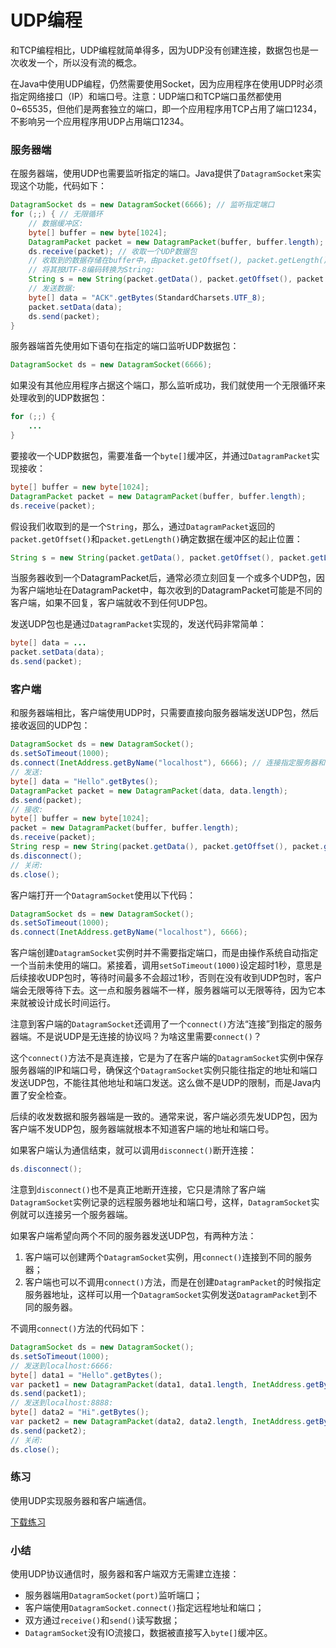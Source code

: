 # UDP编程

和TCP编程相比，UDP编程就简单得多，因为UDP没有创建连接，数据包也是一次收发一个，所以没有流的概念。

在Java中使用UDP编程，仍然需要使用Socket，因为应用程序在使用UDP时必须指定网络接口（IP）和端口号。注意：UDP端口和TCP端口虽然都使用0~65535，但他们是两套独立的端口，即一个应用程序用TCP占用了端口1234，不影响另一个应用程序用UDP占用端口1234。

### 服务器端

在服务器端，使用UDP也需要监听指定的端口。Java提供了`DatagramSocket`来实现这个功能，代码如下：

```java
DatagramSocket ds = new DatagramSocket(6666); // 监听指定端口
for (;;) { // 无限循环
    // 数据缓冲区:
    byte[] buffer = new byte[1024];
    DatagramPacket packet = new DatagramPacket(buffer, buffer.length);
    ds.receive(packet); // 收取一个UDP数据包
    // 收取到的数据存储在buffer中，由packet.getOffset(), packet.getLength()指定起始位置和长度
    // 将其按UTF-8编码转换为String:
    String s = new String(packet.getData(), packet.getOffset(), packet.getLength(), StandardCharsets.UTF_8);
    // 发送数据:
    byte[] data = "ACK".getBytes(StandardCharsets.UTF_8);
    packet.setData(data);
    ds.send(packet);
}
```

服务器端首先使用如下语句在指定的端口监听UDP数据包：

```java
DatagramSocket ds = new DatagramSocket(6666);
```

如果没有其他应用程序占据这个端口，那么监听成功，我们就使用一个无限循环来处理收到的UDP数据包：

```java
for (;;) {
    ...
}
```

要接收一个UDP数据包，需要准备一个`byte[]`缓冲区，并通过`DatagramPacket`实现接收：

```java
byte[] buffer = new byte[1024];
DatagramPacket packet = new DatagramPacket(buffer, buffer.length);
ds.receive(packet);
```

假设我们收取到的是一个`String`，那么，通过`DatagramPacket`返回的`packet.getOffset()`和`packet.getLength()`确定数据在缓冲区的起止位置：

```java
String s = new String(packet.getData(), packet.getOffset(), packet.getLength(), StandardCharsets.UTF_8);
```

当服务器收到一个DatagramPacket后，通常必须立刻回复一个或多个UDP包，因为客户端地址在DatagramPacket中，每次收到的DatagramPacket可能是不同的客户端，如果不回复，客户端就收不到任何UDP包。

发送UDP包也是通过`DatagramPacket`实现的，发送代码非常简单：

```java
byte[] data = ...
packet.setData(data);
ds.send(packet);
```

### 客户端

和服务器端相比，客户端使用UDP时，只需要直接向服务器端发送UDP包，然后接收返回的UDP包：

```java
DatagramSocket ds = new DatagramSocket();
ds.setSoTimeout(1000);
ds.connect(InetAddress.getByName("localhost"), 6666); // 连接指定服务器和端口
// 发送:
byte[] data = "Hello".getBytes();
DatagramPacket packet = new DatagramPacket(data, data.length);
ds.send(packet);
// 接收:
byte[] buffer = new byte[1024];
packet = new DatagramPacket(buffer, buffer.length);
ds.receive(packet);
String resp = new String(packet.getData(), packet.getOffset(), packet.getLength());
ds.disconnect();
// 关闭:
ds.close();
```

客户端打开一个`DatagramSocket`使用以下代码：

```java
DatagramSocket ds = new DatagramSocket();
ds.setSoTimeout(1000);
ds.connect(InetAddress.getByName("localhost"), 6666);
```

客户端创建`DatagramSocket`实例时并不需要指定端口，而是由操作系统自动指定一个当前未使用的端口。紧接着，调用`setSoTimeout(1000)`设定超时1秒，意思是后续接收UDP包时，等待时间最多不会超过1秒，否则在没有收到UDP包时，客户端会无限等待下去。这一点和服务器端不一样，服务器端可以无限等待，因为它本来就被设计成长时间运行。

注意到客户端的`DatagramSocket`还调用了一个`connect()`方法“连接”到指定的服务器端。不是说UDP是无连接的协议吗？为啥这里需要`connect()`？

这个`connect()`方法不是真连接，它是为了在客户端的`DatagramSocket`实例中保存服务器端的IP和端口号，确保这个`DatagramSocket`实例只能往指定的地址和端口发送UDP包，不能往其他地址和端口发送。这么做不是UDP的限制，而是Java内置了安全检查。

后续的收发数据和服务器端是一致的。通常来说，客户端必须先发UDP包，因为客户端不发UDP包，服务器端就根本不知道客户端的地址和端口号。

如果客户端认为通信结束，就可以调用`disconnect()`断开连接：

```java
ds.disconnect();
```

注意到`disconnect()`也不是真正地断开连接，它只是清除了客户端`DatagramSocket`实例记录的远程服务器地址和端口号，这样，`DatagramSocket`实例就可以连接另一个服务器端。

如果客户端希望向两个不同的服务器发送UDP包，有两种方法：

1. 客户端可以创建两个`DatagramSocket`实例，用`connect()`连接到不同的服务器；
2. 客户端也可以不调用`connect()`方法，而是在创建`DatagramPacket`的时候指定服务器地址，这样可以用一个`DatagramSocket`实例发送`DatagramPacket`到不同的服务器。

不调用`connect()`方法的代码如下：

```java
DatagramSocket ds = new DatagramSocket();
ds.setSoTimeout(1000);
// 发送到localhost:6666:
byte[] data1 = "Hello".getBytes();
var packet1 = new DatagramPacket(data1, data1.length, InetAddress.getByName("localhost"), 6666);
ds.send(packet1);
// 发送到localhost:8888:
byte[] data2 = "Hi".getBytes();
var packet2 = new DatagramPacket(data2, data2.length, InetAddress.getByName("localhost"), 8888);
ds.send(packet2);
// 关闭:
ds.close();
```

### 练习

使用UDP实现服务器和客户端通信。

[下载练习](https://liaoxuefeng.com/books/java/network/udp/network-datagram.zip)

### 小结

使用UDP协议通信时，服务器和客户端双方无需建立连接：

- 服务器端用`DatagramSocket(port)`监听端口；
- 客户端使用`DatagramSocket.connect()`指定远程地址和端口；
- 双方通过`receive()`和`send()`读写数据；
- `DatagramSocket`没有IO流接口，数据被直接写入`byte[]`缓冲区。